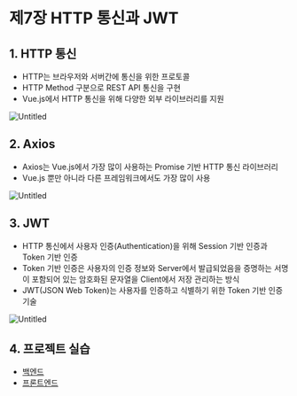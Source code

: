 # 제7장 HTTP 통신과 JWT

## 1. HTTP 통신

- HTTP는 브라우저와 서버간에 통신을 위한 프로토콜
- HTTP Method 구분으로 REST API 통신을 구현
- Vue.js에서 HTTP 통신을 위해 다양한 외부 라이브러리를 지원

![Untitled](https://user-images.githubusercontent.com/111489860/235610333-c9fc00f2-8f21-4fb5-b0ab-7dd41c83ffc5.png)

## 2. Axios

- Axios는 Vue.js에서 가장 많이 사용하는 Promise 기반 HTTP 통신 라이브러리
- Vue.js 뿐만 아니라 다른 프레임워크에서도 가장 많이 사용

![Untitled](https://user-images.githubusercontent.com/111489860/235610373-41b8c4bb-f31c-4f19-94e2-c3c8d6a465d8.png)

## 3. JWT

- HTTP 통신에서 사용자 인증(Authentication)을 위해 Session 기반 인증과 Token 기반 인증
- Token 기반 인증은 사용자의 인증 정보와 Server에서 발급되었음을 증명하는 서명이 포함되어 있는 암호화된 문자열을 Client에서 저장 관리하는 방식
- JWT(JSON Web Token)는 사용자를 인증하고 식별하기 위한 Token 기반 인증 기술

![Untitled](https://user-images.githubusercontent.com/111489860/235610411-65b5bb1c-5de1-4695-bf62-c087aa63f3cb.png)

## 4. 프로젝트 실습

- [백엔드](https://github.com/ooo3345sjh/SpringBoot/tree/main/Voard)
- [프론트엔드](https://github.com/ooo3345sjh/Vue.js/tree/main/Voard)
